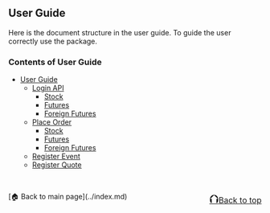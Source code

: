 ## User Guide
Here is the document structure in the user guide. To guide the user correctly use the package.

### Contents of User Guide
- [User Guide](user_guide.md)
    - [Login API](login.md)
        - [Stock](login.md#stock)
        - [Futures](login.md#futures)
        - [Foreign Futures](login.md#foreign-futures)
    - [Place Order](place_order.md)
        - [Stock](place_order.md#stock)
        - [Futures](place_order.md#futures)
        - [Foreign Futures](place_order.md#foreign-futures)
    - [Register Event](register_report.md)  
    - [Register Quote](register_quote.md)


<br/>
<p style="text-align:left;">
    [🏠 Back to main page](../index.md)
    <span style="float:right;">
        <a href="#top"><font size="5">⮉</font><font size="3">Back to top</font></a>
    </span>
</p>